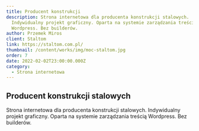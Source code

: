 ```yaml
---
title: Producent konstrukcji
description: Strona internetowa dla producenta konstrukcji stalowych.
  Indywidualny projekt graficzny. Oparta na systemie zarządzania treścią
  Wordpress. Bez builderów.
author: Przemek Miros
client: Staltom
link: https://staltom.com.pl/
thumbnail: /content/works/img/moc-staltom.jpg
order: 7
date: 2022-02-02T23:00:00.000Z
category:
  - Strona internetowa
---
```


## Producent konstrukcji stalowych

Strona internetowa dla producenta konstrukcji stalowych. Indywidualny projekt graficzny. Oparta na systemie zarządzania treścią Wordpress. Bez builderów.
